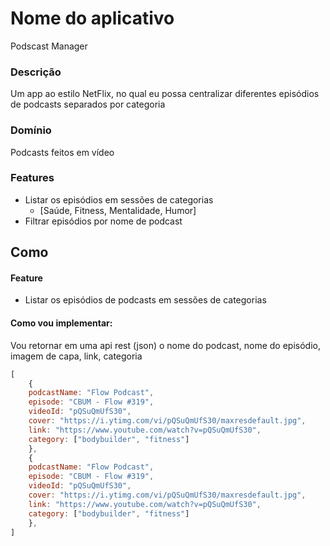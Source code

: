 # Nome do aplicativo
Podscast Manager

### Descrição
Um app ao estilo NetFlix, no qual eu possa centralizar diferentes episódios de podcasts separados por categoria

### Domínio
Podcasts feitos em vídeo

### Features
- Listar os episódios em sessões de categorias
    - [Saúde, Fitness, Mentalidade, Humor]
- Filtrar episódios por nome de podcast

## Como

#### Feature
- Listar os episódios de podcasts em sessões de categorias

#### Como vou implementar:
Vou retornar em uma api rest (json) o nome do podcast, nome do episódio, imagem de capa, link, categoria

```js
[
    {
    podcastName: "Flow Podcast",
    episode: "CBUM - Flow #319",
    videoId: "pQSuQmUfS30",
    cover: "https://i.ytimg.com/vi/pQSuQmUfS30/maxresdefault.jpg",
    link: "https://www.youtube.com/watch?v=pQSuQmUfS30",
    category: ["bodybuilder", "fitness"]
    },
    {
    podcastName: "Flow Podcast",
    episode: "CBUM - Flow #319",
    videoId: "pQSuQmUfS30", 
    cover: "https://i.ytimg.com/vi/pQSuQmUfS30/maxresdefault.jpg",
    link: "https://www.youtube.com/watch?v=pQSuQmUfS30",
    category: ["bodybuilder", "fitness"]
    },
]
```